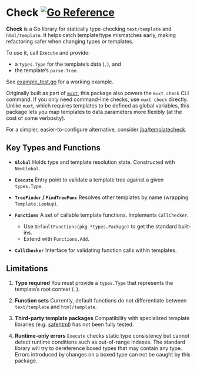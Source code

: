 # Check [![Go Reference](https://pkg.go.dev/badge/github.com/typelate/check.svg)](https://pkg.go.dev/github.com/typelate/check)

**Check** is a Go library for statically type-checking `text/template` and `html/template`. It helps catch template/type mismatches early, making refactoring safer when changing types or templates.

To use it, call `Execute` and provide:
- a `types.Type` for the template’s data (`.`), and
- the template’s `parse.Tree`.

See [example_test.go](./example_test.go) for a working example.

Originally built as part of [`muxt`](https://github.com/crhntr/muxt), this package also powers the `muxt check` CLI command. If you only need command-line checks, use `muxt check` directly.
Unlike `muxt`, which requires templates to be defined as global variables, this package lets you map templates to data parameters more flexibly (at the cost of some verbosity).

For a simpler, easier-to-configure alternative, consider [jba/templatecheck](https://github.com/jba/templatecheck).

## Key Types and Functions

* **`Global`**
  Holds type and template resolution state. Constructed with `NewGlobal`.

* **`Execute`**
  Entry point to validate a template tree against a given `types.Type`.

* **`TreeFinder` / `FindTreeFunc`**
  Resolves other templates by name (wrapping `Template.Lookup`).

* **`Functions`**
  A set of callable template functions. Implements `CallChecker`.

   * Use `DefaultFunctions(pkg *types.Package)` to get the standard built-ins.
   * Extend with `Functions.Add`.

* **`CallChecker`**
  Interface for validating function calls within templates.

## Limitations

1. **Type required**
   You must provide a `types.Type` that represents the template’s root context (`.`).

2. **Function sets**
   Currently, default functions do not differentiate between `text/template` and `html/template`.

3. **Third-party template packages**
   Compatibility with specialized template libraries (e.g. [safehtml](https://pkg.go.dev/github.com/google/safehtml)) has not been fully tested.

4. **Runtime-only errors**
   `Execute` checks static type consistency but cannot detect runtime conditions such as out-of-range indexes.
   The standard library will try to dereference boxed types that may contain any type.
   Errors introduced by changes on a boxed type can not be caught by this package.  
